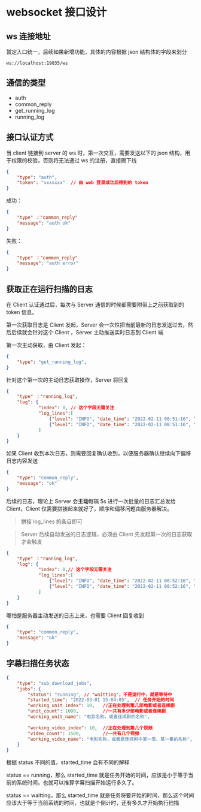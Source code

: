 # websocket 接口设计

## ws 连接地址

暂定入口统一，后续如果新增功能，具体的内容根据 json 结构体的字段来划分

`ws://localhost:19035/ws`

## 通信的类型

* auth
* common_reply
* get_running_log
* running_log

## 接口认证方式

当 client 链接到 server 的 ws 时，第一次交互，需要发送以下的 json 结构，用于权限的校验，否则将无法通过 ws 的注册，直接踢下线

```json
{
	"type": "auth",
	"token": "xxxxxxx"	// 由 web 登录成功后得到的 token
}
```

成功：

```json
{
    "type" ："common_reply"
	"message": "auth ok"
}
```

失败：

```json
{
    "type" ："common_reply"
	"message": "auth error"
}
```

## 获取正在运行扫描的日志

在 Client 认证通过后，每次与 Server 通信的时候都需要附带上之前获取到的 token 信息。

第一次获取日志是 Client 发起，Server 会一次性把当前最新的日志发送过去，然后后续就会针对这个 Client ，Server 主动推送实时日志到 Client 端

第一次主动获取，由 Client 发起：

```json
{
	"type": "get_running_log",
}
```

针对这个第一次的主动日志获取操作，Server 将回复

```json
{
	"type" ："running_log",
    "log": {
    		"index": 0,	// 这个字段无需关注
    		"log_lines":[
                {"level": "INFO", "date_time": "2022-02-11 08:51:16", "content": "ChineseSubFinder Version: unknow"},
                {"level": "INFO", "date_time": "2022-02-11 08:51:16", "content": "Need do Setup"}
            ]
	}
}
```

如果 Client 收到本次日志，则需要回复确认收到，以便服务器确认继续向下偏移日志内容发送

```json
{
	"type": "common_reply",
	"message": "ok"
}
```

后续的日志，理论上 Server 会**主动**每隔 5s 进行一次批量的日志汇总发给 Client，Client 仅需要拼接起来就好了，顺序和偏移问题由服务器解决。

> 拼接 log_lines 的条目即可

> Server 后续自动发送的日志逻辑，必须由 Client 先发起第一次的日志获取才会触发

```json
{
    "type" ："running_log",
	"log": {
			"index": 0,// 这个字段无需关注
			"log_lines":[
                {"level": "INFO", "date_time": "2022-02-11 08:52:16", "content": "123"},
                {"level": "INFO", "date_time": "2022-02-11 08:52:16", "content": "456"}
            ]
	}
}
```

哪怕是服务器主动发送的日志上来，也需要 Client 回复收到

```json
{
	"type": "common_reply",
	"message": "ok"
}
```

## 字幕扫描任务状态

```json
{
	"type": "sub_download_jobs",
	"jobs": {
        "status": "running", // "waitting"，不是运行中，就是等待中
        "started_time": "2022-03-01 15:04:05",	// 任务开始的时间
        "working_unit_index": 10,	//正在处理到第几部电影或者连续剧
        "unit_count": 1000,			//一共有多少部电影或者连续剧
        "working_unit_name": "电影名称，或者连续剧的名称",
        
        "working_video_index": 10,	//正在处理到第几个视频
        "video_count": 1500,		//一共有几个视频
        "working_video_name": "电影名称，或者是连续剧中某一季、某一集的名称",	//正在处理到第几个视频
    }
}
```

根据 status 不同的值，started_time 会有不同的解释

status == running，那么 started_time 就是任务开始的时间，应该是小于等于当前的系统时间，也就可以推算字幕扫描开始运行多久了。

status == waitting，那么 started_time 就是任务将要开始的时间，那么这个时间应该大于等于当前系统的时间，也就是个倒计时，还有多久才开始执行扫描
